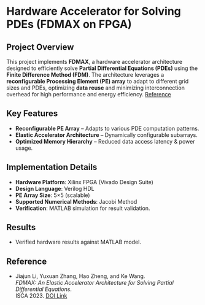 # Hardware Accelerator for Solving PDEs (FDMAX on FPGA)

## Project Overview
This project implements **FDMAX**, a hardware accelerator architecture designed to efficiently solve **Partial Differential Equations (PDEs)** using the **Finite Difference Method (FDM)**. The architecture leverages a **reconfigurable Processing Element (PE) array** to adapt to different grid sizes and PDEs, optimizing **data reuse** and minimizing interconnection overhead for high performance and energy efficiency.
[Reference](https://doi.org/10.1145/3579371.3589083)
## Key Features
- **Reconfigurable PE Array** – Adapts to various PDE computation patterns.
- **Elastic Accelerator Architecture** – Dynamically configurable subarrays.
- **Optimized Memory Hierarchy** – Reduced data access latency & power usage.

## Implementation Details
- **Hardware Platform**: Xilinx FPGA (Vivado Design Suite)
- **Design Language**: Verilog HDL  
- **PE Array Size**: 5×5 (scalable)  
- **Supported Numerical Methods**: Jacobi Method   
- **Verification**: MATLAB simulation for result validation.

## Results
- Verified hardware results against MATLAB model.

## Reference
- Jiajun Li, Yuxuan Zhang, Hao Zheng, and Ke Wang.  
  *FDMAX: An Elastic Accelerator Architecture for Solving Partial Differential Equations*.  
  ISCA 2023. [DOI Link](https://doi.org/10.1145/3579371.3589083)
